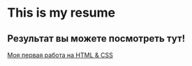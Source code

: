 # This is my resume

## Результат вы можете посмотреть тут!


[Моя первая работа на HTML & CSS](https://70eventy.github.io/resume/)
